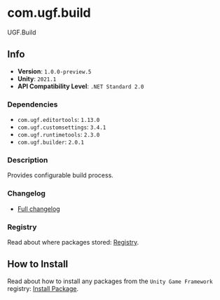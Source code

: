 # com.ugf.build

UGF.Build

## Info

- **Version**: `1.0.0-preview.5`
- **Unity**: `2021.1`
- **API Compatibility Level**: `.NET Standard 2.0`

### Dependencies

- `com.ugf.editortools`: `1.13.0`
- `com.ugf.customsettings`: `3.4.1`
- `com.ugf.runtimetools`: `2.3.0`
- `com.ugf.builder`: `2.0.1`


### Description

Provides configurable build process.

### Changelog

- [Full changelog](changelog.md)

### Registry

Read about where packages stored: [Registry](https://github.com/unity-game-framework/organization/blob/main/docs/registry.md).

## How to Install

Read about how to install any packages from the `Unity Game Framework` registry: [Install Package](https://github.com/unity-game-framework/organization/blob/main/docs/install-packages.md).
